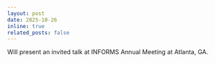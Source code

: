 ```yaml
---
layout: post
date: 2025-10-26
inline: true
related_posts: false
---
```


Will present an invited talk at INFORMS Annual Meeting at Atlanta, GA. 

